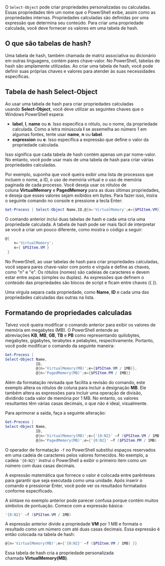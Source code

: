 O `Select-Object` pode criar propriedades personalizadas ou calculadas. Essas propriedades têm um nome que o PowerShell exibe, assim como as propriedades internas. Propriedades calculadas são definidas por uma expressão que determina seu conteúdo. Para criar uma propriedade calculada, você deve fornecer os valores em uma tabela de hash.

## O que são tabelas de hash?
Uma tabela de hash, também chamada de matriz associativa ou dicionário em outras linguagens, contém pares chave-valor. No PowerShell, tabelas de hash são amplamente utilizadas. Ao criar uma tabela de hash, você pode definir suas próprias chaves e valores para atender às suas necessidades específicas.

## Tabela de hash Select-Object
Ao usar uma tabela de hash para criar propriedades calculadas usando **Select-Object**, você deve utilizar as seguintes chaves que o Windows PowerShell espera:

- **label**, **l**, **name** ou **n**. Isso especifica o rótulo, ou o nome, da propriedade calculada. Como a letra minúscula **l** se assemelha ao número 1 em algumas fontes, tente usar **name**, **n** ou **label**.
- **expression** ou **e**. Isso especifica a expressão que define o valor da propriedade calculada.

Isso significa que cada tabela de hash contém apenas um par nome-valor. No entanto, você pode usar mais de uma tabela de hash para criar várias propriedades calculadas.

Por exemplo, suponha que você queira exibir uma lista de processos que incluem o nome, a ID, o uso de memória virtual e o uso de memória paginada de cada processo. Você deseja usar os rótulos de coluna **VirtualMemory** e **PagedMemory** para as duas últimas propriedades, e deseja que esses valores sejam exibidos em bytes. Para fazer isso, insira o seguinte comando no console e pressione a tecla Enter:
```powershell
Get-Process | Select-Object Name,ID,@{n='VirtualMemory';e={$PSItem.VM}},@{n='PagedMemory';e={$PSItem.PM}}
```

O comando anterior inclui duas tabelas de hash e cada uma cria uma propriedade calculada. A tabela de hash pode ser mais fácil de interpretar se você a criar um pouco diferente, como mostra o código a seguir:
```powershell
@{
	n='VirtualMemory';
	e={ $PSItem.VM }
 }
```

No PowerShell, ao usar tabelas de hash para criar propriedades calculadas, você separa pares chave-valor com ponto e vírgula e define as chaves, como "n" e "e". Os rótulos (nomes) são cadeias de caracteres e devem estar entre aspas (simples ou duplas). As expressões que definem o conteúdo das propriedades são blocos de script e ficam entre chaves ({ }).

Uma vírgula separa cada propriedade, como **Name**, **ID** e cada uma das propriedades calculadas das outras na lista.

## Formatando de propriedades calculadas

Talvez você queira modificar o comando anterior para exibir os valores de memória em megabytes (MB). O PowerShell entende as abreviações **KB**, **MB**, **GB**, **TB** e **PB** como representando quilobytes, megabytes, gigabytes, terabytes e petabytes, respectivamente. Portanto, você pode modificar o comando da seguinte maneira:
```powershell
Get-Process |
Select-Object Name,
              ID,
              @{n='VirtualMemory(MB)';e={$PSItem.VM / 1MB}},
              @{n='PagedMemory(MB)';e={$PSItem.PM / 1MB}}
```

Além da formatação revisada que facilita a revisão do comando, este exemplo altera os rótulos de coluna para incluir a designação **MB**. Ele também altera as expressões para incluir uma operação de divisão, dividindo cada valor de memória por 1 MB. No entanto, os valores resultantes têm várias casas decimais, o que não é ideal, visualmente.

Para aprimorar a saída, faça a seguinte alteração:

```powershell
Get-Process |
Select-Object Name,
              ID,
              @{n='VirtualMemory(MB)';e={'{0:N2}' –f ($PSItem.VM / 1MB) -as [Double] }},
              @{n='PagedMemory(MB)';e={'{0:N2}' –f ($PSItem.PM / 1MB) -as [Double] }}
```

O operador de formatação `-f` no PowerShell substitui espaços reservados em uma cadeia de caracteres pelos valores fornecidos. No exemplo, a cadeia `'{0:N2}'` instrui o PowerShell a exibir o primeiro item como um número com duas casas decimais.

A expressão matemática que fornece o valor é colocada entre parênteses para garantir que seja executada como uma unidade. Após inserir o comando e pressionar Enter, você pode ver os resultados formatados conforme especificado.

A sintaxe no exemplo anterior pode parecer confusa porque contém muitos símbolos de pontuação. Comece com a expressão básica:
```powershell
'{0:N2}' –f ($PSItem.VM / 1MB)
```

A expressão anterior divide a propriedade **VM** por 1 MB e formata o resultado como um número com até duas casas decimais. Essa expressão é então colocada na tabela de hash:
```powershell
@{n='VirtualMemory(MB)';e={'{0:N2}' –f ($PSItem.VM / 1MB) }}
```

Essa tabela de hash cria a propriedade personalizada chamada **VirtualMemory(MB)**.




























